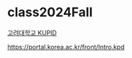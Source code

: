 # class2024Fall

[고려대학교 KUPID](https://portal.korea.ac.kr/front/Intro.kpd)

<https://portal.korea.ac.kr/front/Intro.kpd>
